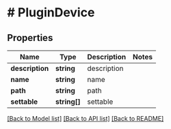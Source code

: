 # # PluginDevice

## Properties

Name | Type | Description | Notes
------------ | ------------- | ------------- | -------------
**description** | **string** | description | 
**name** | **string** | name | 
**path** | **string** | path | 
**settable** | **string[]** | settable | 

[[Back to Model list]](../../README.md#documentation-for-models) [[Back to API list]](../../README.md#documentation-for-api-endpoints) [[Back to README]](../../README.md)


